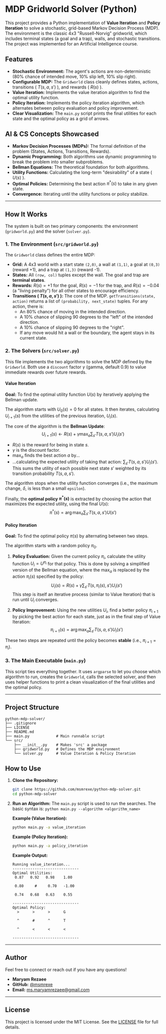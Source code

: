 # MDP Gridworld Solver (Python)

This project provides a Python implementation of **Value Iteration** and **Policy Iteration** to solve a stochastic, grid-based Markov Decision Process (MDP). The environment is the classic 4x3 "Russell-Norvig" gridworld, which includes terminal states (a goal and a trap), walls, and stochastic transitions. The project was implemented for an Artificial Intelligence course.

## Features

* **Stochastic Environment:** The agent's actions are non-deterministic (80% chance of intended move, 10% slip left, 10% slip right).
* **Configurable MDP:** The `Gridworld` class cleanly defines states, actions, transitions ( $T(s, a, s')$ ), and rewards ( $R(s)$ ).
* **Value Iteration:** Implements the value iteration algorithm to find the optimal utility function.
* **Policy Iteration:** Implements the policy iteration algorithm, which alternates between policy evaluation and policy improvement.
* **Clear Visualization:** The `main.py` script prints the final utilities for each state and the optimal policy as a grid of arrows.

## AI & CS Concepts Showcased

* **Markov Decision Processes (MDPs):** The formal definition of the problem (States, Actions, Transitions, Rewards).
* **Dynamic Programming:** Both algorithms use dynamic programming to break the problem into smaller subproblems.
* **Bellman Equations:** The theoretical foundation for both algorithms.
* **Utility Functions:** Calculating the long-term "desirability" of a state ( $U(s)$ ).
* **Optimal Policies:** Determining the best action $\pi^*(s)$ to take in any given state.
* **Convergence:** Iterating until the utility functions or policy stabilize.

---

## How It Works

The system is built on two primary components: the environment (`gridworld.py`) and the solver (`solver.py`).

### 1. The Environment (`src/gridworld.py`)

The `Gridworld` class defines the entire MDP:
* **Grid:** A 4x3 world with a start state `(2,0)`, a wall at `(1,1)`, a goal at `(0,3)` (reward +1), and a trap at `(1,3)` (reward -1).
* **States:** All `(row, col)` tuples except the wall. The goal and trap are **terminal states**.
* **Rewards:** $R(s) = +1$ for the goal, $R(s) = -1$ for the trap, and $R(s) = -0.04$ (a "living penalty") for all other states to encourage efficiency.
* **Transitions ( $T(s, a, s')$ ):** The core of the MDP. `getTransitions(state, action)` returns a list of `(probability, next_state)` tuples. For any action, there is:
    * An 80% chance of moving in the intended direction.
    * A 10% chance of slipping 90 degrees to the "left" of the intended direction.
    * A 10% chance of slipping 90 degrees to the "right".
    * If any move would hit a wall or the boundary, the agent stays in its current state.

### 2. The Solvers (`src/solver.py`)

This file implements the two algorithms to solve the MDP defined by the `Gridworld`. Both use a `discount` factor $\gamma$ (gamma, default 0.9) to value immediate rewards over future rewards.

#### Value Iteration

**Goal:** To find the optimal utility function $U(s)$ by iteratively applying the Bellman update.

The algorithm starts with $U_0(s) = 0$ for all states. It then iterates, calculating $U_{i+1}(s)$ from the utilities of the previous iteration, $U_i(s)$.

The core of the algorithm is the **Bellman Update**:
$$U_{i+1}(s) \leftarrow R(s) + \gamma \max_{a} \sum_{s'} T(s, a, s') U_i(s')$$

* $R(s)$ is the reward for being in state $s$.
* $\gamma$ is the discount factor.
* $\max_{a}$ finds the best action $a$ by...
* ...calculating the expected utility of taking that action: $\sum_{s'} T(s, a, s') U_i(s')$. This sums the utility of each possible next state $s'$ weighted by its transition probability $T(s, a, s')$.

The algorithm stops when the utility function converges (i.e., the maximum change, $\delta$, is less than a small `epsilon`).

Finally, the **optimal policy $\pi^*(s)$** is extracted by choosing the action that maximizes the expected utility, using the final $U(s)$:
$$\pi^*(s) = \arg\max_{a} \sum_{s'} T(s, a, s') U(s')$$

#### Policy Iteration

**Goal:** To find the optimal policy $\pi(s)$ by alternating between two steps.

The algorithm starts with a random policy $\pi_0$.

1.  **Policy Evaluation:** Given the current policy $\pi_i$, calculate the utility function $U_i = U^{\pi_i}$ for that policy. This is done by solving a simplified version of the Bellman equation, where the $\max_{a}$ is replaced by the action $\pi_i(s)$ specified by the policy:
    $$U_i(s) = R(s) + \gamma \sum_{s'} T(s, \pi_i(s), s') U_i(s')$$
    This step is itself an iterative process (similar to Value Iteration) that is run until $U_i$ converges.

2.  **Policy Improvement:** Using the new utilities $U_i$, find a better policy $\pi_{i+1}$ by picking the best action for each state, just as in the final step of Value Iteration:
    $$\pi_{i+1}(s) = \arg\max_{a} \sum_{s'} T(s, a, s') U_i(s')$$

These two steps are repeated until the policy becomes **stable** (i.e., $\pi_{i+1} = \pi_i$).

### 3. The Main Executable (`main.py`)

This script ties everything together. It uses `argparse` to let you choose which algorithm to run, creates the `Gridworld`, calls the selected solver, and then uses helper functions to print a clean visualization of the final utilities and the optimal policy.

---

## Project Structure

```
python-mdp-solver/
├── .gitignore
├── LICENSE
├── README.md
├── main.py            # Main runnable script
└── src/
    ├── __init__.py    # Makes 'src' a package
    ├── gridworld.py   # Defines the MDP environment
    └── solver.py      # Value Iteration & Policy Iteration
```

## How to Use

1.  **Clone the Repository:**
    ```bash
    git clone https://github.com/msmrexe/python-mdp-solver.git
    cd python-mdp-solver
    ```

2.  **Run an Algorithm:**
    The `main.py` script is used to run the searches. The basic syntax is:
    `python main.py --algorithm <algorithm_name>`

    **Example (Value Iteration):**
    ```bash
    python main.py -a value_iteration
    ```

    **Example (Policy Iteration):**
    ```bash
    python main.py -a policy_iteration
    ```

    **Example Output:**
    ```
    Running value_iteration...
    ------------------------------
    Optimal Utilities:
     0.87   0.92   0.98    1.00 

     0.80     #     0.70   -1.00 

     0.74   0.68   0.63    0.55 

    ------------------------------
    Optimal Policy:
      >      >      >      G   

      ^      #      ^      T   

      ^      <      <      <   

    ------------------------------
    ```

---

## Author

Feel free to connect or reach out if you have any questions!

* **Maryam Rezaee**
* **GitHub:** [@msmrexe](https://github.com/msmrexe)
* **Email:** [ms.maryamrezaee@gmail.com](mailto:ms.maryamrezaee@gmail.com)

---

## License

This project is licensed under the MIT License. See the [LICENSE](LICENSE) file for full details.

